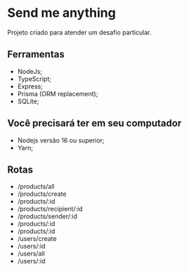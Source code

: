 # Send me anything

Projeto criado para atender um desafio particular. 

## Ferramentas

- NodeJs;
- TypeScript;
- Express;
- Prisma (ORM replacement);
- SQLite;


## Você precisará ter em seu computador
 
- Nodejs versão 16 ou superior;
- Yarn;

## Rotas

- /products/all
- /products/create
- /products/:id
- /products/recipient/:id
- /products/sender/:id
- /products/:id
- /products/:id
- /users/create
- /users/:id
- /users/all
- /users/:id
